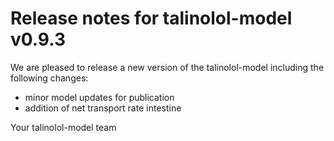 # Release notes for talinolol-model v0.9.3

We are pleased to release a new version of the talinolol-model including the 
following changes:

- minor model updates for publication
- addition of net transport rate intestine

Your talinolol-model team
